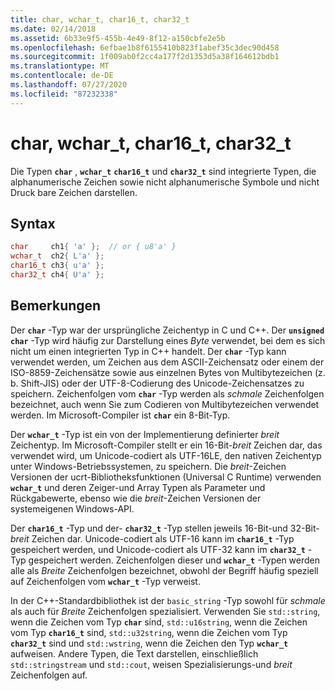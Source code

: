 ```yaml
---
title: char, wchar_t, char16_t, char32_t
ms.date: 02/14/2018
ms.assetid: 6b33e9f5-455b-4e49-8f12-a150cbfe2e5b
ms.openlocfilehash: 6efbae1b8f6155410b823f1abef35c3dec90d458
ms.sourcegitcommit: 1f009ab0f2cc4a177f2d1353d5a38f164612bdb1
ms.translationtype: MT
ms.contentlocale: de-DE
ms.lasthandoff: 07/27/2020
ms.locfileid: "87232338"
---
```

# <a name="char-wchar_t-char16_t-char32_t"></a>char, wchar_t, char16_t, char32_t

Die Typen **`char`** , **`wchar_t`** **`char16_t`** und **`char32_t`** sind integrierte Typen, die alphanumerische Zeichen sowie nicht alphanumerische Symbole und nicht Druck bare Zeichen darstellen.

## <a name="syntax"></a>Syntax

```cpp
char     ch1{ 'a' };  // or { u8'a' }
wchar_t  ch2{ L'a' };
char16_t ch3{ u'a' };
char32_t ch4{ U'a' };
```

## <a name="remarks"></a>Bemerkungen

Der **`char`** -Typ war der ursprüngliche Zeichentyp in C und C++. Der **`unsigned char`** -Typ wird häufig zur Darstellung eines *Byte* verwendet, bei dem es sich nicht um einen integrierten Typ in C++ handelt. Der **`char`** -Typ kann verwendet werden, um Zeichen aus dem ASCII-Zeichensatz oder einem der ISO-8859-Zeichensätze sowie aus einzelnen Bytes von Multibytezeichen (z. b. Shift-JIS) oder der UTF-8-Codierung des Unicode-Zeichensatzes zu speichern. Zeichenfolgen vom **`char`** -Typ werden als *schmale* Zeichenfolgen bezeichnet, auch wenn Sie zum Codieren von Multibytezeichen verwendet werden. Im Microsoft-Compiler ist **`char`** ein 8-Bit-Typ.

Der **`wchar_t`** -Typ ist ein von der Implementierung definierter *breit* Zeichentyp. Im Microsoft-Compiler stellt er ein 16-Bit-*breit* Zeichen dar, das verwendet wird, um Unicode-codiert als UTF-16LE, den nativen Zeichentyp unter Windows-Betriebssystemen, zu speichern. Die *breit*-Zeichen Versionen der ucrt-Bibliotheksfunktionen (Universal C Runtime) verwenden **`wchar_t`** und deren Zeiger-und Array Typen als Parameter und Rückgabewerte, ebenso wie die *breit*-Zeichen Versionen der systemeigenen Windows-API.

Der **`char16_t`** -Typ und der- **`char32_t`** -Typ stellen jeweils 16-Bit-und 32-Bit-*breit* Zeichen dar. Unicode-codiert als UTF-16 kann im **`char16_t`** -Typ gespeichert werden, und Unicode-codiert als UTF-32 kann im **`char32_t`** -Typ gespeichert werden. Zeichenfolgen dieser und **`wchar_t`** -Typen werden alle als *Breite* Zeichenfolgen bezeichnet, obwohl der Begriff häufig speziell auf Zeichenfolgen vom **`wchar_t`** -Typ verweist.

In der C++-Standardbibliothek ist der `basic_string` -Typ sowohl für *schmale* als auch für *Breite* Zeichenfolgen spezialisiert. Verwenden Sie `std::string`, wenn die Zeichen vom Typ **`char`** sind, `std::u16string`, wenn die Zeichen vom Typ **`char16_t`** sind, `std::u32string`, wenn die Zeichen vom Typ **`char32_t`** sind und `std::wstring`, wenn die Zeichen den Typ **`wchar_t`** aufweisen. Andere Typen, die Text darstellen, einschließlich `std::stringstream` und `std::cout`, weisen   Spezialisierungs-und *breit* Zeichenfolgen auf.
